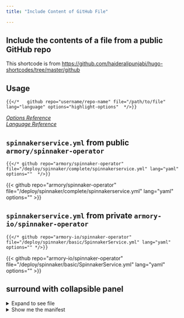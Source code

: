 ```yaml
---
title: "Include Content of GitHub File"

---
```


## Include the contents of a file from a public GitHub repo

This shortcode is from https://github.com/haideralipunjabi/hugo-shortcodes/tree/master/github

## Usage  

``` hugo
{{</*   github repo="username/repo-name" file="/path/to/file" lang="language" options="highlight-options"  */>}}
```

*[Options Reference](https://gohugo.io/content-management/syntax-highlighting/#highlight-shortcode)*  
*[Language Reference](https://gohugo.io/content-management/syntax-highlighting/#list-of-chroma-highlighting-languages)*  

## `spinnakerservice.yml` from public `armory/spinnaker-operator`

```hugo
{{</* github repo="armory/spinnaker-operator" file="/deploy/spinnaker/complete/spinnakerservice.yml" lang="yaml" options=""  */>}}
```

{{< github repo="armory/spinnaker-operator" file="/deploy/spinnaker/complete/spinnakerservice.yml" lang="yaml" options="" >}}


## `spinnakerservice.yml` from private `armory-io/spinnaker-operator`

```hugo
{{</* github repo="armory-io/spinnaker-operator" file="/deploy/spinnaker/basic/SpinnakerService.yml" lang="yaml" options="" */>}}
```

{{< github repo="armory-io/spinnaker-operator" file="/deploy/spinnaker/basic/SpinnakerService.yml" lang="yaml" options="" >}}


## surround with collapsible panel

<details><summary>Expand to see file</summary>

{{< github repo="armory-io/spinnaker-operator" file="/deploy/spinnaker/basic/SpinnakerService.yml" lang="yaml" options="linenos=table" >}}
</details>


<details><summary>Show me the manifest</summary>

{{< github repo="armory/spinnaker-kustomize-patches" file="/armory/patch-policy-engine-plugin.yml" lang="yaml" options="" >}}
</details>

